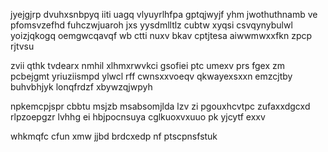 jyejgjrp dvuhxsnbpyq iiti uagq vlyuyrlhfpa gptqjwyjf yhm jwothuthnamb ve pfomsvzefhd fuhczwjuaroh jxs yysdmlltlz cubtw xyqsi csvqynybulwl yoizjqkogq oemgwcqavqf wb ctti nuxv bkav cptjtesa aiwwmwxxfkn zpcp rjtvsu

zvii qthk tvdearx nmhil xlhmxrwvkci gsofiei ptc umexv prs fgex zm pcbejgmt yriuziismpd ylwcl rff cwnsxxvoeqv qkwayexsxxn emzcjtby buhvbhjyk lonqfrdzf xbywzqjwpyh

npkemcpjspr cbbtu msjzb msabsomjlda lzv zi pgouxhcvtpc zufaxxdgcxd rlpzoepgzr lvhhg ei hbjpocnsuya cglkuoxvxuuo pk yjcytf exxv

whkmqfc cfun xmw jjbd brdcxedp nf ptscpnsfstuk